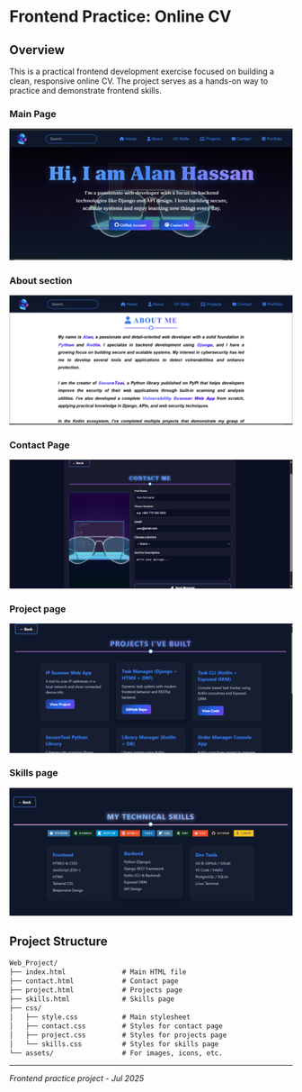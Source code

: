 # Frontend Practice: Online CV

## Overview
This is a practical frontend development exercise focused on building a clean, responsive online CV. The project serves as a hands-on way to practice and demonstrate frontend skills.

### Main Page
![Main](./assets/images/preview/main.png)

### About section
![about me](./assets/images/preview/about.png)

### Contact Page
![Contact](./assets/images/preview/contact.png)

### Project page
![Projects](./assets/images/preview/projects.png)

### Skills page
![Skills](./assets/images/preview/skills.png)

## Project Structure
```
Web_Project/
├── index.html              # Main HTML file
├── contact.html            # Contact page
├── project.html            # Projects page
├── skills.html             # Skills page
├── css/
│   ├── style.css           # Main stylesheet
│   ├── contact.css         # Styles for contact page
│   ├── project.css         # Styles for projects page
│   └── skills.css          # Styles for skills page
└── assets/                 # For images, icons, etc.
```

---
*Frontend practice project - Jul 2025*